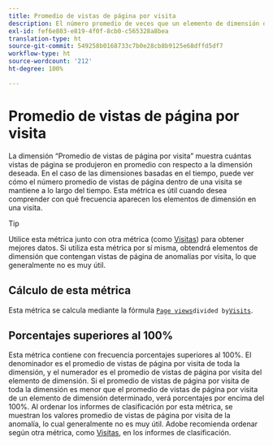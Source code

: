 ```yaml
---
title: Promedio de vistas de página por visita
description: El número promedio de veces que un elemento de dimensión determinado apareció en una visita.
exl-id: fef6e803-e819-4f0f-8cb0-c565328a8bea
translation-type: ht
source-git-commit: 549258b0168733c7b0e28cb8b9125e68dffd5df7
workflow-type: ht
source-wordcount: '212'
ht-degree: 100%

---
```


# Promedio de vistas de página por visita

La dimensión “Promedio de vistas de página por visita” muestra cuántas vistas de página se produjeron en promedio con respecto a la dimensión deseada. En el caso de las dimensiones basadas en el tiempo, puede ver cómo el número promedio de vistas de página dentro de una visita se mantiene a lo largo del tiempo. Esta métrica es útil cuando desea comprender con qué frecuencia aparecen los elementos de dimensión en una visita.

>[!TIP]
>
>Utilice esta métrica junto con otra métrica (como [Visitas](visits.md)) para obtener mejores datos. Si utiliza esta métrica por sí misma, obtendrá elementos de dimensión que contengan vistas de página de anomalías por visita, lo que generalmente no es muy útil.

## Cálculo de esta métrica

Esta métrica se calcula mediante la fórmula [`Page views`](page-views.md)` divided by `[`Visits`](visits.md).

## Porcentajes superiores al 100%

Esta métrica contiene con frecuencia porcentajes superiores al 100%. El denominador es el promedio de vistas de página por visita de toda la dimensión, y el numerador es el promedio de vistas de página por visita del elemento de dimensión. Si el promedio de vistas de página por visita de toda la dimensión es menor que el promedio de vistas de página por visita de un elemento de dimensión determinado, verá porcentajes por encima del 100%. Al ordenar los informes de clasificación por esta métrica, se muestran los valores promedio de vistas de página por visita de la anomalía, lo cual generalmente no es muy útil. Adobe recomienda ordenar según otra métrica, como [Visitas](visits.md), en los informes de clasificación.
